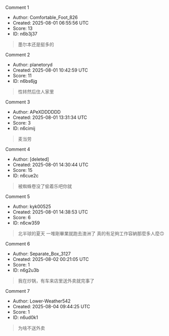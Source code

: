 Comment 1

- Author: Comfortable_Foot_826
- Created: 2025-08-01 06:55:56 UTC
- Score: 13
- ID: n6b3j37

> 墨尔本还是挺多的

Comment 2

- Author: planetoryd
- Created: 2025-08-01 10:42:59 UTC
- Score: 11
- ID: n6bs6jg

> 性转然后住人家里

Comment 3

- Author: APeXDDDDDD
- Created: 2025-08-01 13:31:34 UTC
- Score: 3
- ID: n6cimij

> 麦当劳

Comment 4

- Author: [deleted]
- Created: 2025-08-01 14:30:44 UTC
- Score: 15
- ID: n6cue2c

> 被蜘蛛卷没了偷着乐吧你就

Comment 5

- Author: kyk00525
- Created: 2025-08-01 14:38:53 UTC
- Score: 6
- ID: n6cw359

> 北半球的夏天 一堆剛畢業就跑去澳洲了 真的有足夠工作容納那麼多人麼🙃

Comment 6

- Author: Separate_Box_3127
- Created: 2025-08-02 00:21:05 UTC
- Score: 1
- ID: n6g2u3b

> 我在炒锅，有车来店里送外卖就完事了

Comment 7

- Author: Lower-Weather542
- Created: 2025-08-04 09:44:25 UTC
- Score: 1
- ID: n6ud0k1

> 为啥不送外卖
